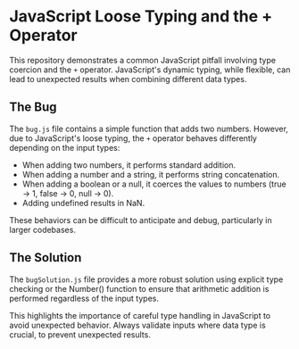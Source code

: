 # JavaScript Loose Typing and the + Operator

This repository demonstrates a common JavaScript pitfall involving type coercion and the `+` operator. JavaScript's dynamic typing, while flexible, can lead to unexpected results when combining different data types.

## The Bug

The `bug.js` file contains a simple function that adds two numbers. However, due to JavaScript's loose typing, the `+` operator behaves differently depending on the input types:

- When adding two numbers, it performs standard addition.
- When adding a number and a string, it performs string concatenation.
- When adding a boolean or a null, it coerces the values to numbers (true -> 1, false -> 0, null -> 0).
- Adding undefined results in NaN.

These behaviors can be difficult to anticipate and debug, particularly in larger codebases.

## The Solution

The `bugSolution.js` file provides a more robust solution using explicit type checking or the Number() function to ensure that arithmetic addition is performed regardless of the input types. 

This highlights the importance of careful type handling in JavaScript to avoid unexpected behavior.  Always validate inputs where data type is crucial, to prevent unexpected results. 